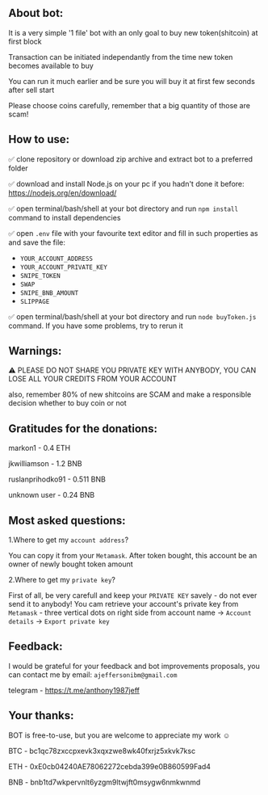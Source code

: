 ## About bot:

It is a very simple '1 file' bot with an only goal to buy new token(shitcoin) at first block

Transaction can be initiated independantly from the time new token becomes available to buy

You can run it much earlier and be sure you will buy it at first few seconds after sell start

Please choose coins carefully, remember that a big quantity of those are scam!



## How to use:

:white_check_mark: clone repository or download zip archive and extract bot to a preferred folder

:white_check_mark: download and install Node.js on your pc if you hadn't done it before: https://nodejs.org/en/download/

:white_check_mark: open terminal/bash/shell at your bot directory and run `npm install` command to install dependencies

:white_check_mark: open `.env` file with your favourite text editor and fill in such properties as and save the file:

* `YOUR_ACCOUNT_ADDRESS`
* `YOUR_ACCOUNT_PRIVATE_KEY`
* `SNIPE_TOKEN`
* `SWAP`
* `SNIPE_BNB_AMOUNT`
* `SLIPPAGE`

:white_check_mark: open terminal/bash/shell at your bot directory and run `node buyToken.js` command.
If you have some problems, try to rerun it


## Warnings:

:warning:
PLEASE DO NOT SHARE YOU PRIVATE KEY WITH ANYBODY, YOU CAN LOSE ALL YOUR CREDITS FROM YOUR ACCOUNT

also, remember 80% of new shitcoins are SCAM and make a responsible decision whether to buy coin or not


## Gratitudes for the donations:
markon1 - 0.4 ETH

jkwilliamson - 1.2 BNB

ruslanprihodko91 - 0.511 BNB

unknown user - 0.24 BNB

## Most asked questions:
1.Where to get my `account address`?

You can copy it from your `Metamask`. After token bought, this account be an owner of newly bought token amount

2.Where to get my `private key`?

First of all, be very carefull and keep your `PRIVATE KEY` savely - do not ever send it to anybody!
You cam retrieve your account's private key from `Metamask` - three vertical dots on right side from account name -> `Account details` -> `Export private key`

## Feedback:
I would be grateful for your feedback and bot improvements proposals, you can contact me by email:
`ajeffersonibm@gmail.com`

telegram - https://t.me/anthony1987jeff

## Your thanks:
BOT is free-to-use, but you are welcome to appreciate my work :relaxed:

BTC - bc1qc78zxccpxevk3xqxzwe8wk40fxrjz5xkvk7ksc

ETH - 0xE0cb04240AE78062272cebda399e0B860599Fad4

BNB - bnb1td7wkpervnlt6yzgm9ltwjft0msygw6nmkwnmd
